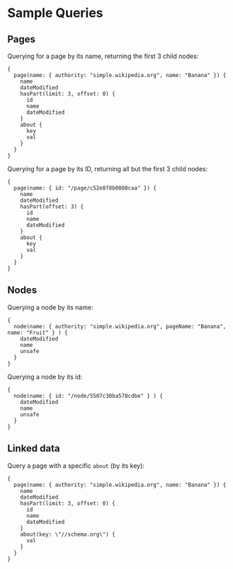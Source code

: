 # Sample Queries

## Pages

Querying for a page by its name, returning the first 3 child nodes:

    {
      page(name: { authority: "simple.wikipedia.org", name: "Banana" }) {
        name
        dateModified
        hasPart(limit: 3, offset: 0) {
          id
          name
          dateModified
        }
        about {
          key
          val
        }
      }
    }

Querying for a page by its ID, returning all but the first 3 child nodes:

    {
      page(name: { id: "/page/c52e8f8b0808caa" }) {
        name
        dateModified
        hasPart(offset: 3) {
          id
          name
          dateModified
        }
        about {
          key
          val
        }
      }
    }

## Nodes

Querying a node by its name:

    {
      node(name: { authority: "simple.wikipedia.org", pageName: "Banana", name: "Fruit" } ) {
        dateModified
        name
        unsafe
      }
    }

Querying a node by its id:

    {
      node(name: { id: "/node/5507c30ba578cdbe" } ) {
        dateModified
        name
        unsafe
      }
    }

## Linked data

Query a page with a specific `about` (by its key):

    {
      page(name: { authority: "simple.wikipedia.org", name: "Banana" }) {
        name
        dateModified
        hasPart(limit: 3, offset: 0) {
          id
          name
          dateModified
        }
        about(key: \"//schema.org\") {
          val
        }
      }
    }

